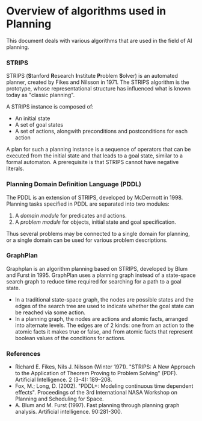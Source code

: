 # Overview of algorithms used in Planning

This document deals with various algorithms that are used in the field of AI planning.

### STRIPS
STRIPS (**S**tanford **R**esearch **I**nstitute **P**roblem **S**olver) is an automated planner, created by Fikes and Nilsson in 1971. The STRIPS algorithm is the prototype, whose representational structure has influenced what is known today as "classic planning".

A STRIPS instance is composed of:

* An initial state
* A set of goal states
* A set of actions, alongwith preconditions and postconditions for each action

A plan for such a planning instance is a sequence of operators that can be executed from the initial state and that leads to a goal state, similar to a formal automaton.
A prerequisite is that STRIPS cannot have negative literals.

### Planning Domain Definition Language (PDDL)

The PDDL is an extension of STRIPS, developed by McDermott in 1998. 
Planning tasks specified in PDDL are separated into two modules:
1. A _domain module_ for predicates and actions.
2. A _problem module_ for objects, initial state and goal specification.

Thus several problems may be connected to a single domain for planning, or a single domain can be used for various problem descriptions.

### GraphPlan

Graphplan is an algorithm planning based on STRIPS, developed by Blum and Furst in 1995.
GraphPlan uses a planning graph instead of a state-space search graph to reduce time required for searching for a path to a goal state.

* In a traditional state-space graph, the nodes are possible states and the edges of the search tree are used to indicate whether the goal state can be reached via some action.
* In a planning graph, the nodes are actions and atomic facts, arranged into alternate levels. The edges are of 2 kinds: one from an action to the atomic facts it makes true or false, and from atomic facts that represent boolean values of the conditions for actions.

### References
* Richard E. Fikes, Nils J. Nilsson (Winter 1971). "STRIPS: A New Approach to the Application of Theorem Proving to Problem Solving" (PDF). Artificial Intelligence. 2 (3–4): 189–208. 
* Fox, M.; Long, D. (2002). "PDDL+: Modeling continuous time dependent effects". Proceedings of the 3rd International NASA Workshop on Planning and Scheduling for Space.
* A. Blum and M. Furst (1997). Fast planning through planning graph analysis. Artificial intelligence. 90:281-300.